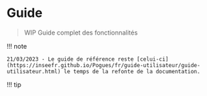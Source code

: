 # Guide

> WIP
> Guide complet des fonctionnalités

!!! note

    21/03/2023 - Le guide de référence reste [celui-ci](https://inseefr.github.io/Pogues/fr/guide-utilisateur/guide-utilisateur.html) le temps de la refonte de la documentation.

!!! tip